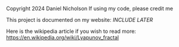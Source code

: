 Copyright 2024 Daniel Nicholson
If using my code, please credit me

This project is documented on my website:
*INCLUDE LATER*

Here is the wikipedia article if you wish to read more:
https://en.wikipedia.org/wiki/Lyapunov_fractal
